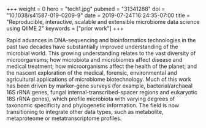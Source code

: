 +++
weight = 0
hero = "tech1.jpg"
pubmed = "31341288"
doi = "10.1038/s41587-019-0209-9"
date = 2019-07-24T16:24:35-07:00
title = "Reproducible, interactive, scalable and extensible microbiome data science using QIIME 2"
keywords = ["prior work"]
+++

Rapid advances in DNA-sequencing and bioinformatics technologies in the past two decades
have substantially improved understanding of the microbial world. This growing
understanding relates to the vast diversity of microorganisms; how microbiota and
microbiomes affect disease and medical treatment; how microorganisms affect the health
of the planet; and the nascent exploration of the medical, forensic, environmental and
agricultural applications of microbiome biotechnology. Much of this work has been driven
by marker-gene surveys (for example, bacterial/archaeal 16S rRNA genes, fungal
internal-transcribed-spacer regions and eukaryotic 18S rRNA genes), which profile
microbiota with varying degrees of taxonomic specificity and phylogenetic information.
The field is now transitioning to integrate other data types, such as metabolite,
metaproteome or metatranscriptome profiles.
